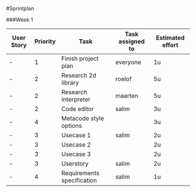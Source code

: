 #Sprintplan

###Week 1

| User Story    | Priority      | Task                           | Task assigned to | Estimated effort |
| ------------- | ------------- | ------------------------------ | ---------------- | ---------------- |
|-|1| Finish project plan | everyone | 1u |
|-|2| Research 2d library| roelof | 5u |
|-|2| Research interpreter| maarten | 5u | 
|-|2| Code editor| salim | 3u | 
|-|4| Metacode style options | | 3u |
|-|3| Usecase 1 | salim | 2u |
|-|3| Usecase 2 |  | 2u |
|-|3| Usecase 3 |  | 2u |
|-|3| Userstory | salim | 2u |
|-|4| Requirements specification | salim | 1u |
